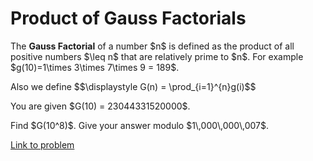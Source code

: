 # Product of Gauss Factorials

<p>The <b>Gauss Factorial</b> of a number $n$ is defined as the product of all positive numbers $\leq n$ that are relatively prime to $n$. For example $g(10)=1\times 3\times 7\times 9 = 189$. </p>
<p>Also we define
$$\displaystyle G(n) = \prod_{i=1}^{n}g(i)$$</p>
<p>You are given $G(10) = 23044331520000$.</p>

<p>Find $G(10^8)$. Give your answer modulo $1\,000\,000\,007$.</p>

[Link to problem](https://projecteuler.net/problem=754)
